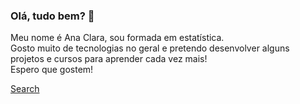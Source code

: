 ### Olá, tudo bem? 👋
Meu nome é Ana Clara, sou formada em estatística.<br />
Gosto muito de tecnologias no geral e pretendo desenvolver alguns projetos e cursos para aprender cada vez mais!<br />
Espero que gostem!<br />

<a href="#" class="button icon linkedin">Search</a>

